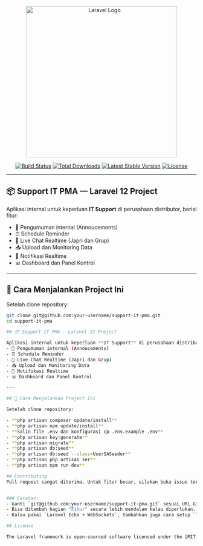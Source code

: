 <p align="center">
  <a href="https://laravel.com" target="_blank">
    <img src="https://raw.githubusercontent.com/laravel/art/master/logo-lockup/5%20SVG/2%20CMYK/1%20Full%20Color/laravel-logolockup-cmyk-red.svg" width="400" alt="Laravel Logo">
  </a>
</p>

<p align="center">
  <a href="https://github.com/laravel/framework/actions"><img src="https://github.com/laravel/framework/workflows/tests/badge.svg" alt="Build Status"></a>
  <a href="https://packagist.org/packages/laravel/framework"><img src="https://img.shields.io/packagist/dt/laravel/framework" alt="Total Downloads"></a>
  <a href="https://packagist.org/packages/laravel/framework"><img src="https://img.shields.io/packagist/v/laravel/framework" alt="Latest Stable Version"></a>
  <a href="https://packagist.org/packages/laravel/framework"><img src="https://img.shields.io/packagist/l/laravel/framework" alt="License"></a>
</p>

---

## 📦 Support IT PMA — Laravel 12 Project

Aplikasi internal untuk keperluan **IT Support** di perusahaan distributor, berisi fitur:
- 📢 Pengumuman internal (Annoucements)
- ⏰ Schedule Reminder
- 💬 Live Chat Realtime (Japri dan Grup)
- 📥 Upload dan Monitoring Data
- 🔔 Notifikasi Realtime
- 📊 Dashboard dan Panel Kontrol

---

## 🚀 Cara Menjalankan Project Ini

Setelah clone repository:

```bash
git clone git@github.com:your-username/support-it-pma.git
cd support-it-pma

## 📦 Support IT PMA — Laravel 12 Project

Aplikasi internal untuk keperluan **IT Support** di perusahaan distributor, berisi fitur:
- 📢 Pengumuman internal (Annoucements)
- ⏰ Schedule Reminder
- 💬 Live Chat Realtime (Japri dan Grup)
- 📥 Upload dan Monitoring Data
- 🔔 Notifikasi Realtime
- 📊 Dashboard dan Panel Kontrol

---

## 🚀 Cara Menjalankan Project Ini

Setelah clone repository:

- **php artisan composer update/install**
- **php artisan npm update/install**
- **Salin file .env dan konfigurasi cp .env.example .env**
- **php artisan key:generate**
- **php artisan migrate**
- **php artisan db:seed**
- **php artisan db:seed --class=UserSASeeder**
- **php artisan php artisan ser**
- **php artisan npm run dev**

## Contributing
Pull request sangat diterima. Untuk fitur besar, silakan buka issue terlebih dahulu agar bisa didiskusikan.


### Catatan:
- Ganti `git@github.com:your-username/support-it-pma.git` sesuai URL Git project kamu.
- Bisa ditambah bagian "Fitur" secara lebih mendalam kalau diperlukan.
- Kalau pakai `Laravel Echo + WebSockets`, tambahkan juga cara setup `laravel-echo-server`.

## License

The Laravel framework is open-sourced software licensed under the [MIT license](https://opensource.org/licenses/MIT).
